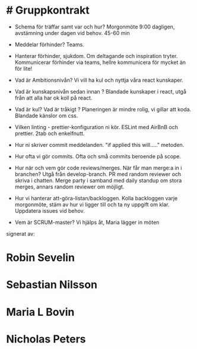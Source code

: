 # # Gruppkontrakt

- Schema för träffar samt var och hur?
  Morgonmöte 9:00 dagligen, avstämning under dagen vid behov. 45-60 min

- Meddelar förhinder?
  Teams.

- Hanterar förhinder, sjukdom. Om deltagande och inspiration tryter.
  Kommunicerar förhinder via teams, hellre kommunicera för mycket än för lite!

- Vad är Ambitionsnivån?
  Vi vill ha kul och nyttja våra react kunskaper.

- Vad är kunskapsnivån sedan innan ?
  Blandade kunskaper i react, utgå från att alla har ok koll på react.

- Vad är kul? Vad är tråkigt ?
  Planeringen är mindre rolig, vi gillar att koda. Blandade känslor om css.

- Vilken linting - prettier-konfiguration ni kör.
  ESLint med AirBnB och prettier. 2tab och enkelfnutt.

- Hur ni skriver commit meddelanden.
  "if applied this will....." metoden.

- Hur ofta vi gör commits.
  Ofta och små commits beroende på scope.

- Hur när och vem gör code reviews/merges. När får man merge:a in i branchen?
  Utgå från develop-branch. PR med random reviewer och skriva i chatten. Merge party i samband med daily standup om stora merges, annars random reviewer om möjligt.

- Hur vi hanterar att-göra-listan/backloggen.
  Kolla backloggen varje morgonmöte, stäm av hur vi ligger till och ta ny uppgift om klar. Uppdatera issues vid behov.

- Vem är SCRUM-master?
  Vi hjälps åt, Maria lägger in möten

signerat av:

# Robin Sevelin
# Sebastian Nilsson
# Maria L Bovin
# Nicholas Peters
